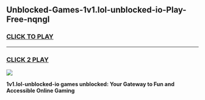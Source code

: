 
## Unblocked-Games-1v1.lol-unblocked-io-Play-Free-nqngl
<h3>
<a href="https://premium76.site?title=1v1.lol-unblocked-io&ref=18A1">CLICK TO PLAY</a></h3>
<hr>

<h3>
<a href="https://premium76.site?title=1v1.lol-unblocked-io&ref=18A1">CLICK 2 PLAY</a>
  
</h3>

<a href="https://premium76.site?title=1v1.lol-unblocked-io&ref=18A1"><img src="https://clearcache.store/games.png"></a>


**1v1.lol-unblocked-io games unblocked: Your Gateway to Fun and Accessible Online Gaming**
